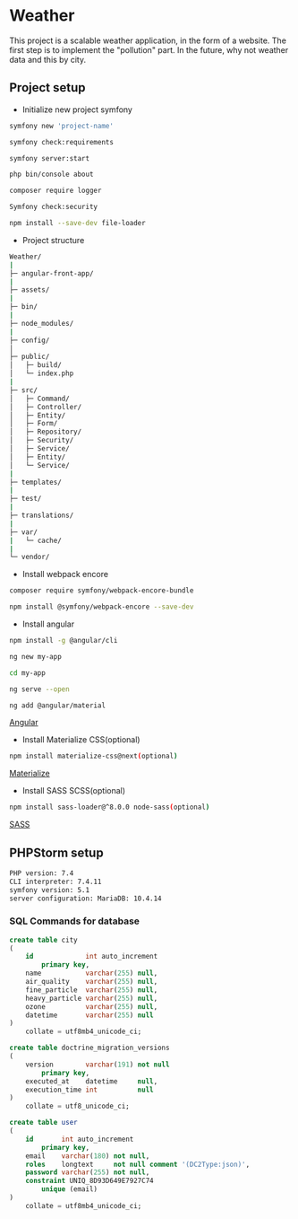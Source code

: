# Weather

This project is a scalable weather application, in the form of a website. The first step is to implement the "pollution"
part. In the future, why not weather data and this by city.

## Project setup

* Initialize new project symfony

````bash
symfony new 'project-name'

symfony check:requirements

symfony server:start

php bin/console about

composer require logger

Symfony check:security

npm install --save-dev file-loader
````

* Project structure

````bash
Weather/
|
├─ angular-front-app/
|
├─ assets/
|
├─ bin/
|
├─ node_modules/
|
├─ config/
│
├─ public/
│   ├─ build/
│   └─ index.php
|
├─ src/
│   ├─ Command/
│   ├─ Controller/
│   ├─ Entity/
│   ├─ Form/
│   ├─ Repository/
│   ├─ Security/
│   ├─ Service/
│   ├─ Entity/
│   └─ Service/
|
├─ templates/
|
├─ test/
|
├─ translations/
|
├─ var/
|   └─ cache/
|
└─ vendor/
````

* Install webpack encore

````bash
composer require symfony/webpack-encore-bundle

npm install @symfony/webpack-encore --save-dev
````

* Install angular

````bash
npm install -g @angular/cli

ng new my-app

cd my-app

ng serve --open

ng add @angular/material
````

[Angular](https://angular.io/)

* Install Materialize CSS(optional)

````bash
npm install materialize-css@next(optional)
````

[Materialize](https://materializecss.com/)

* Install SASS SCSS(optional)

````bash
npm install sass-loader@^8.0.0 node-sass(optional)
````

[SASS](https://sass-lang.com/)

## PHPStorm setup
````bash
PHP version: 7.4
CLI interpreter: 7.4.11
symfony version: 5.1
server configuration: MariaDB: 10.4.14
````

### SQL Commands for database
```sql
create table city
(
    id             int auto_increment
        primary key,
    name           varchar(255) null,
    air_quality    varchar(255) null,
    fine_particle  varchar(255) null,
    heavy_particle varchar(255) null,
    ozone          varchar(255) null,
    datetime       varchar(255) null
)
    collate = utf8mb4_unicode_ci;

create table doctrine_migration_versions
(
    version        varchar(191) not null
        primary key,
    executed_at    datetime     null,
    execution_time int          null
)
    collate = utf8_unicode_ci;

create table user
(
    id       int auto_increment
        primary key,
    email    varchar(180) not null,
    roles    longtext     not null comment '(DC2Type:json)',
    password varchar(255) not null,
    constraint UNIQ_8D93D649E7927C74
        unique (email)
)
    collate = utf8mb4_unicode_ci;
```

